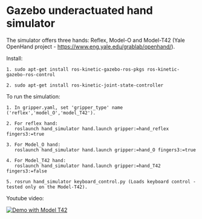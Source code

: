 # Gazebo underactuated hand simulator

The simulator offers three hands: Reflex, Model-O and Model-T42 (Yale OpenHand project - https://www.eng.yale.edu/grablab/openhand/). 

Install:

    1. sudo apt-get install ros-kinetic-gazebo-ros-pkgs ros-kinetic-gazebo-ros-control
    
    2. sudo apt-get install ros-kinetic-joint-state-controller
    
To run the simulation:

    1. In gripper.yaml, set 'gripper_type' name ('reflex','model_O','model_T42').
    
    2. For reflex hand:
       roslaunch hand_simulator hand.launch gripper:=hand_reflex fingers3:=true
       
    3. For Model_O hand:
       roslaunch hand_simulator hand.launch gripper:=hand_O fingers3:=true
       
    4. For Model_T42 hand:
       roslaunch hand_simulator hand.launch gripper:=hand_T42 fingers3:=false
        
    5. rosrun hand_simulator keyboard_control.py (Loads keyboard control - tested only on the Model-T42).
    


Youtube video:

[![Demo with Model T42](https://img.youtube.com/vi/Mz0lp8VCFuk/0.jpg)](https://youtu.be/Mz0lp8VCFuk)
